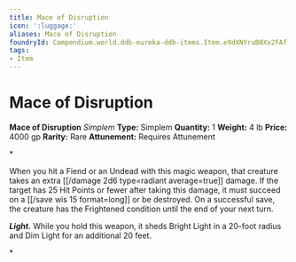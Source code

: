 ```yaml
---
title: Mace of Disruption
icon: ':luggage:'
aliases: Mace of Disruption
foundryId: Compendium.world.ddb-eureka-ddb-items.Item.e9dXNYruB0Xx2FAf
tags:
- Item
---
```


# Mace of Disruption

**Mace of Disruption**
_Simplem_
**Type:** Simplem
**Quantity:** 1
**Weight:** 4 lb
**Price:** 4000 gp
**Rarity:** Rare
**Attunement:** Requires Attunement

*<p>When you hit a Fiend or an Undead with this magic weapon, that creature takes an extra  [[/damage 2d6 type=radiant average=true]] damage. If the target has 25 Hit Points or fewer after taking this damage, it must succeed on a [[/save wis 15 format=long]] or be destroyed. On a successful save, the creature has the Frightened condition until the end of your next turn.

***Light.*** While you hold this weapon, it sheds Bright Light in a 20-foot radius and Dim Light for an additional 20 feet.</p>*